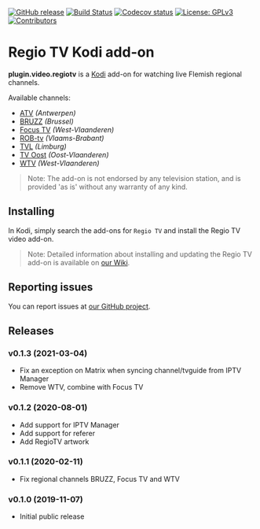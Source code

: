 [![GitHub release](https://img.shields.io/github/release/add-ons/plugin.video.regiotv.svg)](https://github.com/add-ons/plugin.video.regiotv/releases)
[![Build Status](https://travis-ci.org/add-ons/plugin.video.regiotv.svg?branch=master)](https://travis-ci.org/add-ons/plugin.video.regiotv)
[![Codecov status](https://img.shields.io/codecov/c/github/add-ons/plugin.video.regiotv/master)](https://codecov.io/gh/add-ons/plugin.video.regiotv/branch/master)
[![License: GPLv3](https://img.shields.io/badge/License-GPLv3-yellow.svg)](https://opensource.org/licenses/GPL-3.0)
[![Contributors](https://img.shields.io/github/contributors/add-ons/plugin.video.regiotv.svg)](https://github.com/add-ons/plugin.video.regiotv/graphs/contributors)

# Regio TV Kodi add-on
**plugin.video.regiotv** is a [Kodi](https://kodi.tv/) add-on for watching live Flemish regional channels.

Available channels:
- [ATV](https://atv.be/) *(Antwerpen)*
- [BRUZZ](https://www.bruzz.be/) *(Brussel)*
- [Focus TV](https://www.focustv.be/) *(West-Vlaanderen)*
- [ROB-tv](https://robtv.be/) *(Vlaams-Brabant)*
- [TVL](https://tvl.be/) *(Limburg)*
- [TV Oost](https://tvoost.be/) *(Oost-Vlaanderen)*
- [WTV](https://www.wtv.be/) *(West-Vlaanderen)*

> Note: The add-on is not endorsed by any television station, and is provided 'as is' without any warranty of any kind.

## Installing
In Kodi, simply search the add-ons for `Regio TV` and install the Regio TV video add-on.

> Note: Detailed information about installing and updating the Regio TV add-on is available on [our Wiki](https://github.com/add-ons/plugin.video.regiotv/wiki).

## Reporting issues
You can report issues at [our GitHub project](https://github.com/add-ons/plugin.video.regiotv).

## Releases
### v0.1.3 (2021-03-04)
- Fix an exception on Matrix when syncing channel/tvguide from IPTV Manager
- Remove WTV, combine with Focus TV

### v0.1.2 (2020-08-01)
- Add support for IPTV Manager
- Add support for referer
- Add RegioTV artwork

### v0.1.1 (2020-02-11)
- Fix regional channels BRUZZ, Focus TV and WTV

### v0.1.0 (2019-11-07)
- Initial public release
